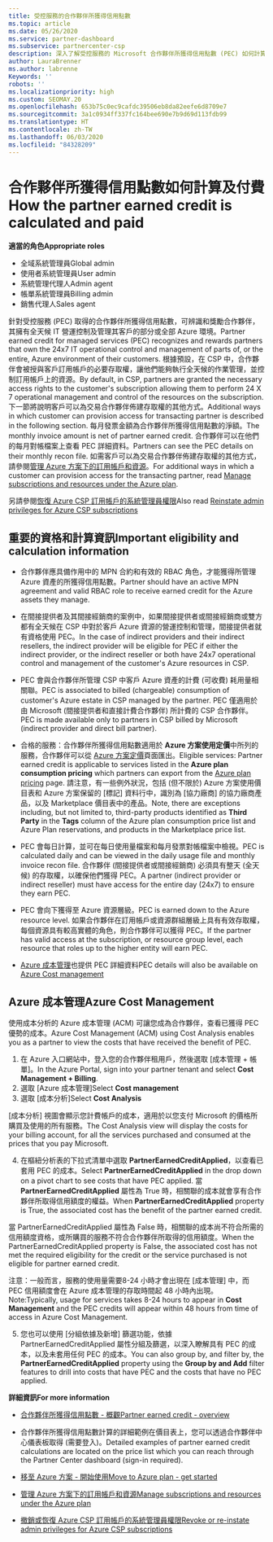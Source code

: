 ```yaml
---
title: 受控服務的合作夥伴所獲得信用點數
ms.topic: article
ms.date: 05/26/2020
ms.service: partner-dashboard
ms.subservice: partnercenter-csp
description: 深入了解受控服務的 Microsoft 合作夥伴所獲得信用點數 (PEC) 如何計算及支付，以及如何確保您符合資格。
author: LauraBrenner
ms.author: labrenne
Keywords: ''
robots: ''
ms.localizationpriority: high
ms.custom: SEOMAY.20
ms.openlocfilehash: 653b75c0ec9cafdc39506eb8da82eefe6d8709e7
ms.sourcegitcommit: 3a1c0934ff337fc164bee690e7b9d69d113fdb99
ms.translationtype: HT
ms.contentlocale: zh-TW
ms.lasthandoff: 06/03/2020
ms.locfileid: "84328209"
---
```

# <a name="how-the-partner-earned-credit-is-calculated-and-paid"></a><span data-ttu-id="f875e-103">合作夥伴所獲得信用點數如何計算及付費</span><span class="sxs-lookup"><span data-stu-id="f875e-103">How the partner earned credit is calculated and paid</span></span>

<span data-ttu-id="f875e-104">**適當的角色**</span><span class="sxs-lookup"><span data-stu-id="f875e-104">**Appropriate roles**</span></span>

- <span data-ttu-id="f875e-105">全域系統管理員</span><span class="sxs-lookup"><span data-stu-id="f875e-105">Global admin</span></span>
- <span data-ttu-id="f875e-106">使用者系統管理員</span><span class="sxs-lookup"><span data-stu-id="f875e-106">User admin</span></span>
- <span data-ttu-id="f875e-107">系統管理代理人</span><span class="sxs-lookup"><span data-stu-id="f875e-107">Admin agent</span></span>
- <span data-ttu-id="f875e-108">帳單系統管理員</span><span class="sxs-lookup"><span data-stu-id="f875e-108">Billing admin</span></span>
- <span data-ttu-id="f875e-109">銷售代理人</span><span class="sxs-lookup"><span data-stu-id="f875e-109">Sales agent</span></span>

<span data-ttu-id="f875e-110">針對受控服務 (PEC) 取得的合作夥伴所獲得信用點數，可辨識和獎勵合作夥伴，其擁有全天候 IT 營運控制及管理其客戶的部分或全部 Azure 環境。</span><span class="sxs-lookup"><span data-stu-id="f875e-110">Partner earned credit for managed services (PEC) recognizes and rewards partners that own the 24x7 IT operational control and management of parts of, or the entire, Azure environment of their customers.</span></span> <span data-ttu-id="f875e-111">根據預設，在 CSP 中，合作夥伴會被授與客戶訂用帳戶的必要存取權，讓他們能夠執行全天候的作業管理，並控制訂用帳戶上的資源。</span><span class="sxs-lookup"><span data-stu-id="f875e-111">By default, in CSP, partners are granted the necessary access rights to the customer's subscription allowing them to perform 24 X 7 operational management and control of the resources on the subscription.</span></span> <span data-ttu-id="f875e-112">下一節將說明客戶可以為交易合作夥伴佈建存取權的其他方式。</span><span class="sxs-lookup"><span data-stu-id="f875e-112">Additional ways in which customer can provision access for transacting partner is described in the following section.</span></span> <span data-ttu-id="f875e-113">每月發票金額為合作夥伴所獲得信用點數的淨額。</span><span class="sxs-lookup"><span data-stu-id="f875e-113">The monthly invoice amount is net of partner earned credit.</span></span> <span data-ttu-id="f875e-114">合作夥伴可以在他們的每月對帳檔案上查看 PEC 詳細資料。</span><span class="sxs-lookup"><span data-stu-id="f875e-114">Partners can see the PEC details on their monthly recon file.</span></span> <span data-ttu-id="f875e-115">如需客戶可以為交易合作夥伴佈建存取權的其他方式，請參閱[管理 Azure 方案下的訂用帳戶和資源](azure-plan-manage.md)。</span><span class="sxs-lookup"><span data-stu-id="f875e-115">For additional ways in which a customer can provision access for the transacting partner, read [Manage subscriptions and resources under the Azure plan](azure-plan-manage.md).</span></span>

<span data-ttu-id="f875e-116">另請參閱[恢復 Azure CSP 訂用帳戶的系統管理員權限](revoke-reinstate-csp.md)</span><span class="sxs-lookup"><span data-stu-id="f875e-116">Also read [Reinstate admin privileges for Azure CSP subscriptions](revoke-reinstate-csp.md)</span></span>

## <a name="important-eligibility-and-calculation-information"></a><span data-ttu-id="f875e-117">重要的資格和計算資訊</span><span class="sxs-lookup"><span data-stu-id="f875e-117">Important eligibility and calculation information</span></span>

- <span data-ttu-id="f875e-118">合作夥伴應具備作用中的 MPN 合約和有效的 RBAC 角色，才能獲得所管理 Azure 資產的所獲得信用點數。</span><span class="sxs-lookup"><span data-stu-id="f875e-118">Partner should have an active MPN agreement and valid RBAC role to receive earned credit for the Azure assets they manage.</span></span> 

- <span data-ttu-id="f875e-119">在間接提供者及其間接經銷商的案例中，如果間接提供者或間接經銷商或雙方都有全天候在 CSP 中對於客戶 Azure 資源的營運控制和管理，間接提供者就有資格使用 PEC。</span><span class="sxs-lookup"><span data-stu-id="f875e-119">In the case of indirect providers and their indirect resellers, the indirect provider will be eligible for PEC if either the indirect provider, or the indirect reseller or both have 24x7 operational control and management of the customer's Azure resources in CSP.</span></span>

- <span data-ttu-id="f875e-120">PEC 會與合作夥伴所管理 CSP 中客戶 Azure 資產的計費 (可收費) 耗用量相關聯。</span><span class="sxs-lookup"><span data-stu-id="f875e-120">PEC is associated to billed (chargeable) consumption of customer's Azure estate in CSP managed by the partner.</span></span> <span data-ttu-id="f875e-121">PEC 僅適用於由 Microsoft (間接提供者和直接計費合作夥伴) 所計費的 CSP 合作夥伴。</span><span class="sxs-lookup"><span data-stu-id="f875e-121">PEC is made available only to partners in CSP billed by Microsoft (indirect provider and direct bill partner).</span></span> 

- <span data-ttu-id="f875e-122">合格的服務：合作夥伴所獲得信用點數適用於 **Azure 方案使用定價**中所列的服務，合作夥伴可以從 [Azure 方案定價](https://partner.microsoft.com/commerce/sales)頁面匯出。</span><span class="sxs-lookup"><span data-stu-id="f875e-122">Eligible services: Partner earned credit is applicable to services listed in the **Azure plan consumption pricing** which partners can export from the [Azure plan pricing](https://partner.microsoft.com/commerce/sales) page.</span></span> <span data-ttu-id="f875e-123">請注意，有一些例外狀況，包括 (但不限於) Azure 方案使用價目表和 Azure 方案保留的 [標記] 資料行中，識別為 [協力廠商] 的協力廠商產品，以及 Marketplace 價目表中的產品。</span><span class="sxs-lookup"><span data-stu-id="f875e-123">Note, there are exceptions including, but not limited to, third-party products identified as **Third Party** in  the **Tags** column of the Azure plan consumption price list and Azure Plan reservations, and products in the Marketplace price list.</span></span>

- <span data-ttu-id="f875e-124">PEC 會每日計算，並可在每日使用量檔案和每月發票對帳檔案中檢視。</span><span class="sxs-lookup"><span data-stu-id="f875e-124">PEC is calculated daily and can be viewed in the daily usage file and monthly invoice recon file.</span></span> <span data-ttu-id="f875e-125">合作夥伴 (間接提供者或間接經銷商) 必須具有整天 (全天候) 的存取權，以確保他們獲得 PEC。</span><span class="sxs-lookup"><span data-stu-id="f875e-125">A partner (indirect provider or indirect reseller) must have access for the entire day (24x7) to ensure they earn PEC.</span></span>  

- <span data-ttu-id="f875e-126">PEC 會向下獲得至 Azure 資源層級。</span><span class="sxs-lookup"><span data-stu-id="f875e-126">PEC is earned down to the Azure resource level.</span></span> <span data-ttu-id="f875e-127">如果合作夥伴在訂用帳戶或資源群組層級上具有有效存取權，每個資源具有較高實體的角色，則合作夥伴可以獲得 PEC。</span><span class="sxs-lookup"><span data-stu-id="f875e-127">If the partner has valid access at the subscription, or resource group level, each resource that roles up to the higher entity will earn PEC.</span></span>  

- <span data-ttu-id="f875e-128">[Azure 成本管理](https://go.microsoft.com/fwlink/?linkid=2106482)也提供 PEC 詳細資料</span><span class="sxs-lookup"><span data-stu-id="f875e-128">PEC details will also be available on [Azure Cost management](https://go.microsoft.com/fwlink/?linkid=2106482)</span></span>

## <a name="azure-cost-management"></a><span data-ttu-id="f875e-129">Azure 成本管理</span><span class="sxs-lookup"><span data-stu-id="f875e-129">Azure Cost Management</span></span>

 <span data-ttu-id="f875e-130">使用成本分析的 Azure 成本管理 (ACM) 可讓您成為合作夥伴，查看已獲得 PEC 優勢的成本。</span><span class="sxs-lookup"><span data-stu-id="f875e-130">Azure Cost Management (ACM) using Cost Analysis enables you as a partner to view the costs that have received the benefit of PEC.</span></span>  

1. <span data-ttu-id="f875e-131">在 Azure 入口網站中，登入您的合作夥伴租用戶，然後選取 [成本管理 + 帳單]。</span><span class="sxs-lookup"><span data-stu-id="f875e-131">In the Azure Portal, sign into your partner tenant and select **Cost Management + Billing**.</span></span>
2.  <span data-ttu-id="f875e-132">選取 [Azure 成本管理]</span><span class="sxs-lookup"><span data-stu-id="f875e-132">Select **Cost management**</span></span>
3.  <span data-ttu-id="f875e-133">選取 [成本分析]</span><span class="sxs-lookup"><span data-stu-id="f875e-133">Select **Cost Analysis**</span></span>

<span data-ttu-id="f875e-134">[成本分析] 視圖會顯示您計費帳戶的成本，適用於以您支付 Microsoft 的價格所購買及使用的所有服務。</span><span class="sxs-lookup"><span data-stu-id="f875e-134">The Cost Analysis view will display the costs for your billing account, for all the services purchased and consumed at the prices that you pay Microsoft.</span></span>

4.  <span data-ttu-id="f875e-135">在樞紐分析表的下拉式清單中選取 **PartnerEarnedCreditApplied**，以查看已套用 PEC 的成本。</span><span class="sxs-lookup"><span data-stu-id="f875e-135">Select **PartnerEarnedCreditApplied** in the drop down on a pivot chart to see costs that have PEC applied.</span></span> <span data-ttu-id="f875e-136">當 **PartnerEarnedCreditApplied** 屬性為 True 時，相關聯的成本就會享有合作夥伴所取得信用額度的權益。</span><span class="sxs-lookup"><span data-stu-id="f875e-136">When **PartnerEarnedCreditApplied** property is True, the associated cost has the benefit of the partner earned credit.</span></span> 

<span data-ttu-id="f875e-137">當 PartnerEarnedCreditApplied 屬性為 False 時，相關聯的成本尚不符合所需的信用額度資格，或所購買的服務不符合合作夥伴所取得的信用額度。</span><span class="sxs-lookup"><span data-stu-id="f875e-137">When the PartnerEarnedCreditApplied property is False, the associated cost has not met the required eligibility for the credit or the service purchased is not eligible for partner earned credit.</span></span>

<span data-ttu-id="f875e-138">注意：一般而言，服務的使用量需要8-24 小時才會出現在 [成本管理] 中，而 PEC 信用額度會在 Azure 成本管理的存取時間起 48 小時內出現。</span><span class="sxs-lookup"><span data-stu-id="f875e-138">Note:Typically, usage for services takes 8-24 hours to appear in **Cost Management** and the PEC credits will appear within 48 hours from time of access in Azure Cost Management.</span></span>

5. <span data-ttu-id="f875e-139">您也可以使用 [分組依據及新增] 篩選功能，依據 PartnerEarnedCreditApplied 屬性分組及篩選，以深入瞭解具有 PEC 的成本，以及未套用任何 PEC 的成本。</span><span class="sxs-lookup"><span data-stu-id="f875e-139">You can also group by, and filter by, the **PartnerEarnedCreditApplied** property using the **Group by and Add** filter features to drill into costs that have PEC and the costs that have no PEC applied.</span></span>

 <span data-ttu-id="f875e-140">**詳細資訊**</span><span class="sxs-lookup"><span data-stu-id="f875e-140">**For more information**</span></span>

- [<span data-ttu-id="f875e-141">合作夥伴所獲得信用點數 - 概觀</span><span class="sxs-lookup"><span data-stu-id="f875e-141">Partner earned credit - overview</span></span>](partner-earned-credit.md)

- <span data-ttu-id="f875e-142">合作夥伴所獲得信用點數計算的詳細範例在價目表上，您可以透過合作夥伴中心儀表板取得 (需要登入)。</span><span class="sxs-lookup"><span data-stu-id="f875e-142">Detailed examples of partner earned credit calculations are located on the price list which you can reach through the Partner Center dashboard (sign-in required).</span></span>

- [<span data-ttu-id="f875e-143">移至 Azure 方案 - 開始使用</span><span class="sxs-lookup"><span data-stu-id="f875e-143">Move to Azure plan - get started</span></span>](azure-plan-get-started.md)

- [<span data-ttu-id="f875e-144">管理 Azure 方案下的訂用帳戶和資源</span><span class="sxs-lookup"><span data-stu-id="f875e-144">Manage subscriptions and resources under the Azure plan</span></span>](azure-plan-manage.md)

- [<span data-ttu-id="f875e-145">撤銷或恢復 Azure CSP 訂用帳戶的系統管理員權限</span><span class="sxs-lookup"><span data-stu-id="f875e-145">Revoke or re-instate admin privileges for Azure CSP subscriptions  </span></span>](revoke-reinstate-csp.md)


